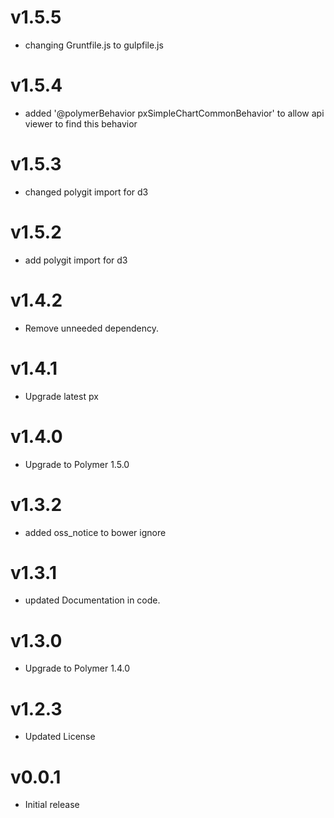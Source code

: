 
v1.5.5
==================
* changing Gruntfile.js to gulpfile.js

v1.5.4
==================
* added '@polymerBehavior pxSimpleChartCommonBehavior' to allow api viewer to find this behavior

v1.5.3
==================
* changed polygit import for d3

v1.5.2
==================
* add polygit import for d3

v1.4.2
==================
* Remove unneeded dependency.

v1.4.1
==================
* Upgrade latest px

v1.4.0
==================
* Upgrade to Polymer 1.5.0

v1.3.2
==================
* added oss_notice to bower ignore

v1.3.1
==================
* updated Documentation in code.

v1.3.0
==================
* Upgrade to Polymer 1.4.0

v1.2.3
==================
* Updated License

v0.0.1
==================
* Initial release
